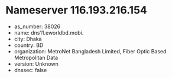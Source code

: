 # Nameserver 116.193.216.154

* as_number: 38026
* name: dns11.eworldbd.mobi.
* city: Dhaka
* country: BD
* organization: MetroNet Bangladesh Limited, Fiber Optic Based Metropolitan Data
* version: Unknown
* dnssec: false

